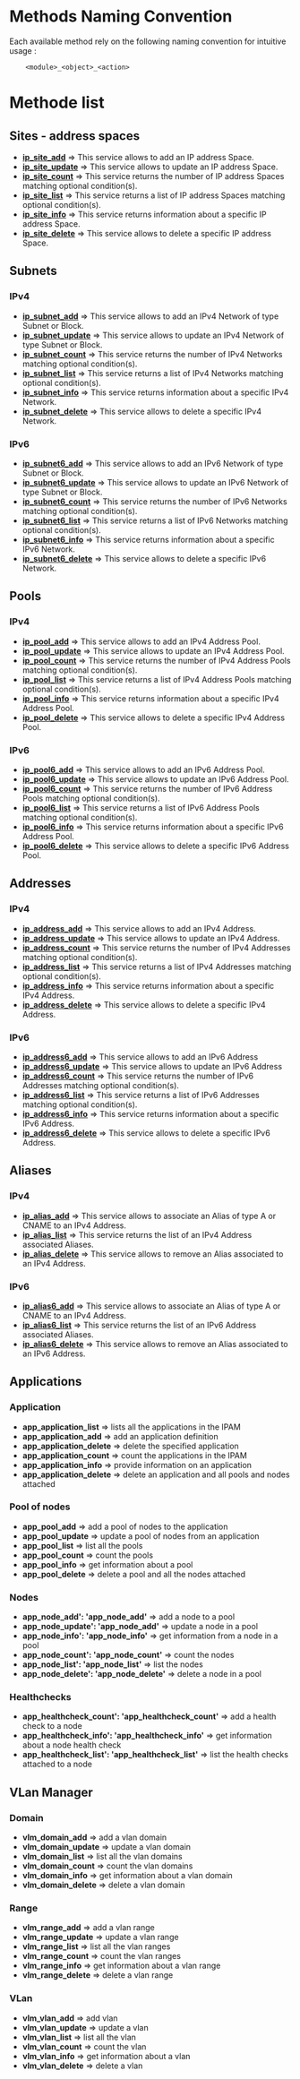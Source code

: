 # Methods Naming Convention
Each available method rely on the following naming convention for intuitive usage :

```
	<module>_<object>_<action>
```

# Methode list

## Sites - address spaces
* **[ip_site_add](ip_site_add.md)** => This service allows to add an IP address Space.
* **[ip_site_update](ip_site_update.md)** => This service allows to update an IP address Space.
* **[ip_site_count](ip_site_count.md)** => This service returns the number of IP address Spaces matching optional condition(s).
* **[ip_site_list](ip_site_list.md)** => This service returns a list of IP address Spaces matching optional condition(s).
* **[ip_site_info](ip_site_info.md)** => This service returns information about a specific IP address Space.
* **[ip_site_delete](ip_site_delete.md)** => This service allows to delete a specific IP address Space.

## Subnets
### IPv4
* **[ip_subnet_add](ip_subnet_add.md)** => This service allows to add an IPv4 Network of type Subnet or Block.
* **[ip_subnet_update](ip_subnet_update.md)** => This service allows to update an IPv4 Network of type Subnet or Block.
* **[ip_subnet_count](ip_subnet_count.md)** => This service returns the number of IPv4 Networks matching optional condition(s).
* **[ip_subnet_list](ip_subnet_list.md)** => This service returns a list of IPv4 Networks matching optional condition(s).
* **[ip_subnet_info](ip_subnet_info.md)** => This service returns information about a specific IPv4 Network.
* **[ip_subnet_delete](ip_subnet_delete.md)** => This service allows to delete a specific IPv4 Network.
### IPv6
* **[ip_subnet6_add](ip_subnet6_add.md)** => This service allows to add an IPv6 Network of type Subnet or Block.
* **[ip_subnet6_update](ip_subnet6_update.md)** => This service allows to update an IPv6 Network of type Subnet or Block.
* **[ip_subnet6_count](ip_subnet6_count.md)** => This service returns the number of IPv6 Networks matching optional condition(s).
* **[ip_subnet6_list](ip_subnet6_list.md)** => This service returns a list of IPv6 Networks matching optional condition(s).
* **[ip_subnet6_info](ip_subnet6_info.md)** => This service returns information about a specific IPv6 Network.
* **[ip_subnet6_delete](ip_subnet6_delete.md)** => This service allows to delete a specific IPv6 Network.

## Pools
### IPv4
* **[ip_pool_add](ip_pool_add.md)** => This service allows to add an IPv4 Address Pool.
* **[ip_pool_update](ip_pool_update.md)** => This service allows to update an IPv4 Address Pool.
* **[ip_pool_count](ip_pool_count.md)** => This service returns the number of IPv4 Address Pools matching optional condition(s).
* **[ip_pool_list](ip_pool_list.md)** => This service returns a list of IPv4 Address Pools matching optional condition(s).
* **[ip_pool_info](ip_pool_info.md)** => This service returns information about a specific IPv4 Address Pool.
* **[ip_pool_delete](ip_pool_delete.md)** => This service allows to delete a specific IPv4 Address Pool.
### IPv6
* **[ip_pool6_add](ip_pool6_add.md)** => This service allows to add an IPv6 Address Pool.
* **[ip_pool6_update](ip_pool6_update.md)** => This service allows to update an IPv6 Address Pool.
* **[ip_pool6_count](ip_pool6_count.md)** => This service returns the number of IPv6 Address Pools matching optional condition(s).
* **[ip_pool6_list](ip_pool6_list.md)** => This service returns a list of IPv6 Address Pools matching optional condition(s).
* **[ip_pool6_info](ip_pool6_info.md)** => This service returns information about a specific IPv6 Address Pool.
* **[ip_pool6_delete](ip_pool6_delete.md)** => This service allows to delete a specific IPv6 Address Pool.

## Addresses
### IPv4
* **[ip_address_add](ip_address_add.md)** => This service allows to add an IPv4 Address.
* **[ip_address_update](ip_address_update.md)** => This service allows to update an IPv4 Address.
* **[ip_address_count](ip_address_count.md)** => This service returns the number of IPv4 Addresses matching optional condition(s).
* **[ip_address_list](ip_address_list.md)** => This service returns a list of IPv4 Addresses matching optional condition(s).
* **[ip_address_info](ip_address_info.md)** => This service returns information about a specific IPv4 Address.
* **[ip_address_delete](ip_address_delete.md)** => This service allows to delete a specific IPv4 Address.

### IPv6
* **[ip_address6_add](ip_address6_add.md)** => This service allows to add an IPv6 Address
* **[ip_address6_update](ip_address6_update.md)** => This service allows to update an IPv6 Address
* **[ip_address6_count](ip_address6_count.md)** => This service returns the number of IPv6 Addresses matching optional condition(s).
* **[ip_address6_list](ip_address6_list.md)** => This service returns a list of IPv6 Addresses matching optional condition(s).
* **[ip_address6_info](ip_address6_info.md)** => This service returns information about a specific IPv6 Address.
* **[ip_address6_delete](ip_address6_delete.md)** => This service allows to delete a specific IPv6 Address.

## Aliases
### IPv4
* **[ip_alias_add](ip_alias_add.md)** => This service allows to associate an Alias of type A or CNAME to an IPv4 Address.
* **[ip_alias_list](ip_alias_list.md)** => This service returns the list of an IPv4 Address associated Aliases.
* **[ip_alias_delete](ip_alias_delete.md)** => This service allows to remove an Alias associated to an IPv4 Address.

### IPv6
* **[ip_alias6_add](ip_alias6_add.md)** => This service allows to associate an Alias of type A or CNAME to an IPv4 Address.
* **[ip_alias6_list](ip_alias6_add.md)** => This service returns the list of an IPv6 Address associated Aliases.
* **[ip_alias6_delete](ip_alias6_delete.md)** => This service allows to remove an Alias associated to an IPv6 Address.

## Applications
### Application

* **app_application_list** => lists all the applications in the IPAM
* **app_application_add** => add an application definition
* **app_application_delete** => delete the specified application
* **app_application_count** => count the applications in the IPAM
* **app_application_info** => provide information on an application
* **app_application_delete** => delete an application and all pools and nodes attached

### Pool of nodes
* **app_pool_add** => add a pool of nodes to the application
* **app_pool_update** => update a pool of nodes from an application
* **app_pool_list** => list all the pools
* **app_pool_count** => count the pools
* **app_pool_info** => get information about a pool
* **app_pool_delete** => delete a pool and all the nodes attached

### Nodes
* **app_node_add': 'app_node_add'** => add a node to a pool
* **app_node_update': 'app_node_add'** => update a node in a pool
* **app_node_info': 'app_node_info'** => get information from a node in a pool
* **app_node_count': 'app_node_count'** => count the nodes
* **app_node_list': 'app_node_list'** => list the nodes
* **app_node_delete': 'app_node_delete'** => delete a node in a pool

### Healthchecks

* **app_healthcheck_count': 'app_healthcheck_count'** => add a health check to a node
* **app_healthcheck_info': 'app_healthcheck_info'** => get information about a node health check
* **app_healthcheck_list': 'app_healthcheck_list'** => list the health checks attached to a node

## VLan Manager
### Domain
* **vlm_domain_add** => add a vlan domain
* **vlm_domain_update** => update a vlan domain
* **vlm_domain_list** => list all the vlan domains
* **vlm_domain_count** => count the vlan domains
* **vlm_domain_info** => get information about a vlan domain
* **vlm_domain_delete** => delete a vlan domain

### Range
* **vlm_range_add** => add a vlan range
* **vlm_range_update** => update a vlan range
* **vlm_range_list** => list all the vlan ranges
* **vlm_range_count** => count the vlan ranges
* **vlm_range_info** => get information about a vlan range
* **vlm_range_delete** => delete a vlan range

### VLan
* **vlm_vlan_add** => add vlan
* **vlm_vlan_update** => update a vlan
* **vlm_vlan_list** => list all the vlan
* **vlm_vlan_count** => count the vlan
* **vlm_vlan_info** => get information about a vlan
* **vlm_vlan_delete** => delete a vlan